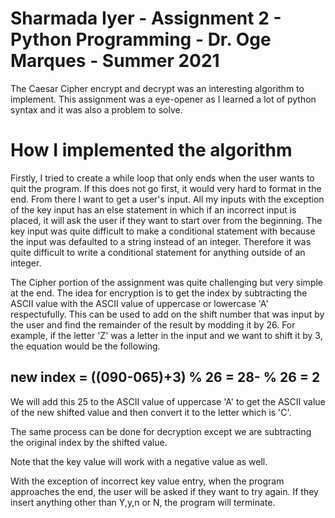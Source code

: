 # Sharmada Iyer - Assignment 2 - Python Programming - Dr. Oge Marques - Summer 2021


The Caesar Cipher encrypt and decrypt was an interesting algorithm to implement. This assignment was a eye-opener as I learned a lot of python syntax and it was also a problem to solve.

# How I implemented the algorithm

Firstly, I tried to create a while loop that only ends when the user wants to quit the program. If this does not go first, it would very hard to format in the end. From there I want to get a user's input. All my inputs with the exception of the key input has an else statement in which if an incorrect input is placed, it will ask the user if they want to start over from the beginning. The key input was quite difficult to make a conditional statement with because the input was defaulted to a string instead of an integer. Therefore it was quite difficult to write a conditional statement for anything outside of an integer. 

The Cipher portion of the assignment was quite challenging but very simple at the end. The idea for encryption is to get the index by subtracting the ASCII value with the ASCII value of uppercase or lowercase 'A' respectufully. This can be used to add on the shift number that was input by the user and find the remainder of the result by modding it by 26. For example, if the letter 'Z' was a letter in the input and we want to shift it by 3, the equation would be the following.
## new index = ((090-065)+3) % 26 = 28- % 26 = 2

We will add this 25 to the ASCII value of uppercase 'A' to get the ASCII value of the new shifted value and then convert it to the letter which is 'C'.

The same process can be done for decryption except we are subtracting the original index by the shifted value. 

Note that the key value will work with a negative value as well. 

With the exception of incorrect key value entry, when the program approaches the end, the user will be asked if they want to try again. If they insert anything other than Y,y,n or N, the program will terminate.  